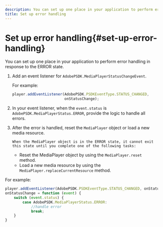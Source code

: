 ```yaml
---
description: You can set up one place in your application to perform error handling in response to the ERROR state.
title: Set up error handling
---
```


# Set up error handling{#set-up-error-handling}

You can set up one place in your application to perform error handling in response to the ERROR state.

1. Add an event listener for `AdobePSDK.MediaPlayerStatusChangeEvent`.

   For example: 

   ```js
   player.addEventListener(AdobePSDK.PSDKEventType.STATUS_CHANGED, 
                           onStatusChange);
   ```

1. In your event listener, when the `event.status` is `AdobePSDK.MediaPlayerStatus.ERROR`, provide the logic to handle all errors.
1. After the error is handled, reset the `MediaPlayer` object or load a new media resource.

       When the MediaPlayer object is in the ERROR state, it cannot exit this state until you complete one of the following tasks:

    * Reset the MediaPlayer object by using the `MediaPlayer.reset` method. 
    * Load a new media resource by using the `MediaPlayer.replaceCurrentResource` method.

<!--<a id="example_342CA5A8CD7C45BD88233C5BDBB17220"></a>-->

For example: 

```js
player.addEventListener(AdobePSDK.PSDKEventType.STATUS_CHANGED, onStatusChange); 
onStatusChange = function (event) { 
    switch (event.status) { 
        case AdobePSDK.MediaPlayerStatus.ERROR: 
            //handle error 
            break; 
    } 
} 

```

